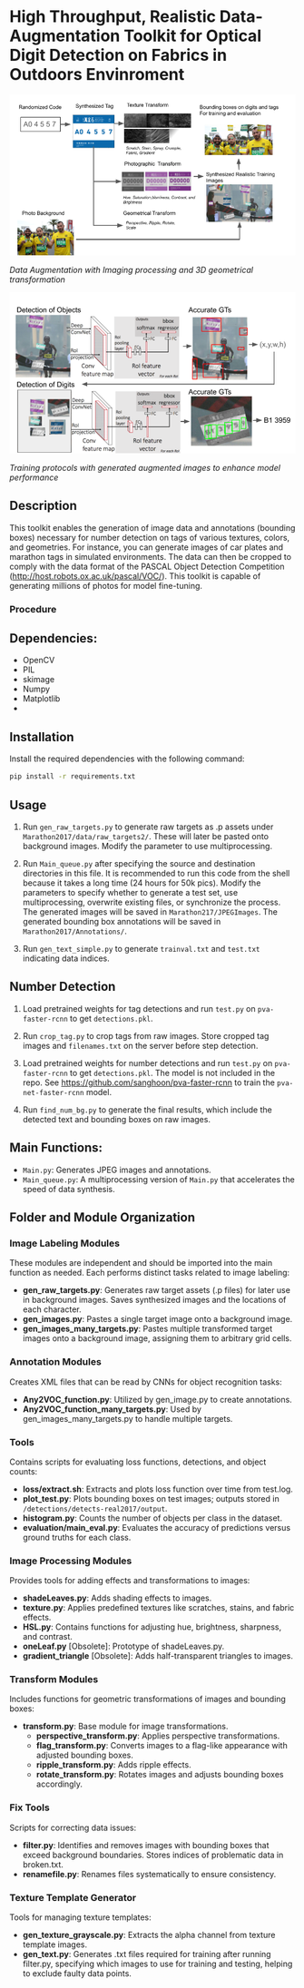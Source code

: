 # High Throughput, Realistic Data-Augmentation Toolkit for Optical Digit Detection on Fabrics in Outdoors Envinroment 

![Tool Overview](demo_imgs/tool_overview.png)

*Data Augmentation with Imaging processing and 3D geometrical transformation*

![Tool Overview](demo_imgs/training_diagram.png)

*Training protocols with generated augmented images to enhance model performance*
## Description 
This toolkit enables the generation of image data and annotations (bounding boxes) necessary for number detection on tags of various textures, colors, and geometries. For instance, you can generate images of car plates and marathon tags in simulated environments. The data can then be cropped to comply with the data format of the PASCAL Object Detection Competition (http://host.robots.ox.ac.uk/pascal/VOC/). This toolkit is capable of generating millions of photos for model fine-tuning.


### Procedure

## Dependencies:
- OpenCV
- PIL
- skimage
- Numpy
- Matplotlib
- 
## Installation
Install the required dependencies with the following command:

```bash
pip install -r requirements.txt
```


## Usage

1. Run `gen_raw_targets.py` to generate raw targets as .p assets under `Marathon2017/data/raw_targets2/`. These will later be pasted onto background images. Modify the parameter to use multiprocessing.

2. Run `Main_queue.py` after specifying the source and destination directories in this file. It is recommended to run this code from the shell because it takes a long time (24 hours for 50k pics). Modify the parameters to specify whether to generate a test set, use multiprocessing, overwrite existing files, or synchronize the process. The generated images will be saved in `Marathon217/JPEGImages`. The generated bounding box annotations will be saved in `Marathon2017/Annotations/`.

3. Run `gen_text_simple.py` to generate `trainval.txt` and `test.txt` indicating data indices.

## Number Detection
1. Load pretrained weights for tag detections and run `test.py` on `pva-faster-rcnn` to get `detections.pkl`.

2. Run `crop_tag.py` to crop tags from raw images. Store cropped tag images and `filenames.txt` on the server before step detection.

3. Load pretrained weights for number detections and run `test.py` on `pva-faster-rcnn` to get `detections.pkl`. The model is not included in the repo. See https://github.com/sanghoon/pva-faster-rcnn to train the `pva-net-faster-rcnn` model.

4. Run `find_num_bg.py` to generate the final results, which include the detected text and bounding boxes on raw images.

## Main Functions:
- `Main.py`: Generates JPEG images and annotations.
- `Main_queue.py`: A multiprocessing version of `Main.py` that accelerates the speed of data synthesis.

## Folder and Module Organization

### Image Labeling Modules
These modules are independent and should be imported into the main function as needed. Each performs distinct tasks related to image labeling:

- **gen_raw_targets.py**: Generates raw target assets (.p files) for later use in background images. Saves synthesized images and the locations of each character.
- **gen_images.py**: Pastes a single target image onto a background image.
- **gen_images_many_targets.py**: Pastes multiple transformed target images onto a background image, assigning them to arbitrary grid cells.

### Annotation Modules
Creates XML files that can be read by CNNs for object recognition tasks:

- **Any2VOC_function.py**: Utilized by gen_image.py to create annotations.
- **Any2VOC_function_many_targets.py**: Used by gen_images_many_targets.py to handle multiple targets.

### Tools
Contains scripts for evaluating loss functions, detections, and object counts:

- **loss/extract.sh**: Extracts and plots loss function over time from test.log.
- **plot_test.py**: Plots bounding boxes on test images; outputs stored in `/detections/detects-real2017/output`.
- **histogram.py**: Counts the number of objects per class in the dataset.
- **evaluation/main_eval.py**: Evaluates the accuracy of predictions versus ground truths for each class.

### Image Processing Modules
Provides tools for adding effects and transformations to images:

- **shadeLeaves.py**: Adds shading effects to images.
- **texture.py**: Applies predefined textures like scratches, stains, and fabric effects.
- **HSL.py**: Contains functions for adjusting hue, brightness, sharpness, and contrast.
- **oneLeaf.py** [Obsolete]: Prototype of shadeLeaves.py.
- **gradient_triangle** [Obsolete]: Adds half-transparent triangles to images.

### Transform Modules
Includes functions for geometric transformations of images and bounding boxes:

- **transform.py**: Base module for image transformations.
    - **perspective_transform.py**: Applies perspective transformations.
    - **flag_transform.py**: Converts images to a flag-like appearance with adjusted bounding boxes.
    - **ripple_transform.py**: Adds ripple effects.
    - **rotate_transform.py**: Rotates images and adjusts bounding boxes accordingly.

### Fix Tools
Scripts for correcting data issues:

- **filter.py**: Identifies and removes images with bounding boxes that exceed background boundaries. Stores indices of problematic data in broken.txt.
- **renamefile.py**: Renames files systematically to ensure consistency.

### Texture Template Generator
Tools for managing texture templates:

- **gen_texture_grayscale.py**: Extracts the alpha channel from texture template images.
- **gen_text.py**: Generates .txt files required for training after running filter.py, specifying which images to use for training and testing, helping to exclude faulty data points.
